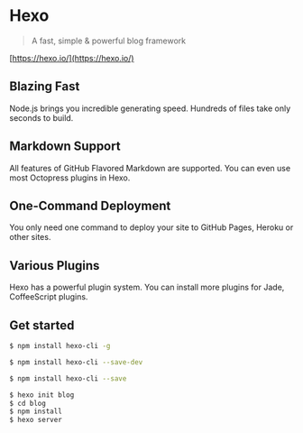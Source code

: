 # Hexo

> A fast, simple & powerful blog framework

[https://hexo.io/](https://hexo.io/)


## Blazing Fast
Node.js brings you incredible generating speed. Hundreds of files take only seconds to build.

## Markdown Support
All features of GitHub Flavored Markdown are supported. You can even use most Octopress plugins in Hexo.

## One-Command Deployment
You only need one command to deploy your site to GitHub Pages, Heroku or other sites.

## Various Plugins
Hexo has a powerful plugin system. You can install more plugins for Jade, CoffeeScript plugins.


## Get started

```sh
$ npm install hexo-cli -g

$ npm install hexo-cli --save-dev

$ npm install hexo-cli --save

$ hexo init blog
$ cd blog
$ npm install
$ hexo server

``` 























